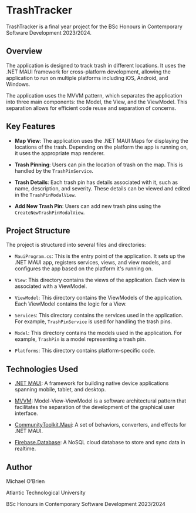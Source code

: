 # TrashTracker

TrashTracker is a final year project for the BSc Honours in Contemporary Software Development 2023/2024.

## Overview

The application is designed to track trash in different locations. It uses the .NET MAUI framework for cross-platform development, allowing the application to run on multiple platforms including iOS, Android, and Windows. 

The application uses the MVVM pattern, which separates the application into three main components: the Model, the View, and the ViewModel. This separation allows for efficient code reuse and separation of concerns.

## Key Features

- **Map View**: The application uses the .NET MAUI Maps for displaying the locations of the trash. Depending on the platform the app is running on, it uses the appropriate map renderer.

- **Trash Pinning**: Users can pin the location of trash on the map. This is handled by the `TrashPinService`.

- **Trash Details**: Each trash pin has details associated with it, such as name, description, and severity. These details can be viewed and edited in the `TrashPinModalView`.

- **Add New Trash Pin**: Users can add new trash pins using the `CreateNewTrashPinModalView`.

## Project Structure

The project is structured into several files and directories:

- `MauiProgram.cs`: This is the entry point of the application. It sets up the .NET MAUI app, registers services, views, and view models, and configures the app based on the platform it's running on.

- `View`: This directory contains the views of the application. Each view is associated with a ViewModel.

- `ViewModel`: This directory contains the ViewModels of the application. Each ViewModel contains the logic for a View.

- `Services`: This directory contains the services used in the application. For example, `TrashPinService` is used for handling the trash pins.

- `Model`: This directory contains the models used in the application. For example, `TrashPin` is a model representing a trash pin.

- `Platforms`: This directory contains platform-specific code.

## Technologies Used

- [.NET MAUI](https://dotnet.microsoft.com/apps/maui): A framework for building native device applications spanning mobile, tablet, and desktop.

- [MVVM](https://learn.microsoft.com/en-us/dotnet/architecture/maui/mvvm): Model-View-ViewModel is a software architectural pattern that facilitates the separation of the development of the graphical user interface.

- [CommunityToolkit.Maui](https://github.com/CommunityToolkit/Maui): A set of behaviors, converters, and effects for .NET MAUI.

- [Firebase.Database](https://firebase.google.com/docs/database): A NoSQL cloud database to store and sync data in realtime.


## Author

Michael O'Brien

Atlantic Technological University

BSc Honours in Contemporary Software Development 2023/2024
